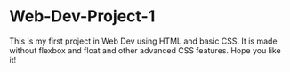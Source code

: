 # Web-Dev-Project-1
This is my first project in Web Dev using HTML and basic CSS.
It is made without flexbox  and float and other advanced CSS features.
Hope you like it!
